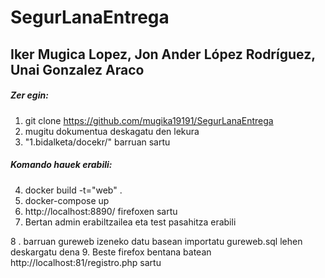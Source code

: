 # SegurLanaEntrega
## Iker Mugica Lopez, Jon Ander López Rodríguez, Unai Gonzalez Araco

##### Zer egin:
1. git clone https://github.com/mugika19191/SegurLanaEntrega
2. mugitu dokumentua deskagatu den lekura
3. "1.bidalketa/docekr/" barruan sartu
##### Komando hauek erabili:
4. docker build -t="web" .
5. docker-compose up 
6.  http://localhost:8890/ firefoxen sartu
7. Bertan admin erabiltzailea eta test pasahitza erabili

8 . barruan gureweb izeneko datu basean importatu gureweb.sql lehen deskargatu dena
9. Beste firefox bentana batean http://localhost:81/registro.php sartu

